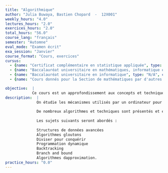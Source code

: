 ```yaml
---
title: "Algorithmique"
author: "Julia Buwaya, Bastien Chopard  -  12X001"
weekly_hours: "4.0"
lectures_hours: "2.0"
exercices_hours: "2.0"
total_hours: "56.0"
course_lang: "français"
semester: "Automne"
eval_mode: "Examen écrit"
exa_session: "Janvier"
course_format: "Cours, exercices"
cursus:
  - {name: "Certificat complémentaire en statistique appliquée", type: "N/A", credits: "5.0"}
  - {name: "Baccalauréat universitaire en mathématiques, informatique et sciences numériques", type: "N/A", credits: "6.0"}
  - {name: "Baccalauréat universitaire en informatique", type: "N/A", credits: "5.0"}
  - {name: "Cours donnés pour la Section de mathématiques par d'autres sections", type: "N/A", credits: "5.0"}

objective:  |
            Ce cours est un approfondissement aux concepts et techniques de lalgorithmique.
description:  |
              On étudie les mécanismes utilisés par un ordinateur pour résoudre un problème donné, pour mesurer lefficacité dun algorithme proposé et pour comparer cet algorithme à dautres solutions possibles.
              		
              De nombreux algorithmes et techniques sont présentés et étudiés, de façon à bien comprendre leur conception et leur analyse.
              
              Les sujets suivants seront abordés : 
              
              Structures de données avancées
              Algorithmes gloutons
              Diviser pour conquérir
              Programmation dynamique
              Backtracking
              Branch and bound
              Algorithmes dapproximation.
practice_hours: "0.0"
---
```

